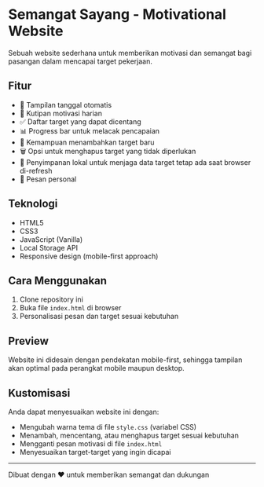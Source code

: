 # Semangat Sayang - Motivational Website

Sebuah website sederhana untuk memberikan motivasi dan semangat bagi pasangan dalam mencapai target pekerjaan.

## Fitur

- 📅 Tampilan tanggal otomatis
- 💬 Kutipan motivasi harian
- ✅ Daftar target yang dapat dicentang
- 📊 Progress bar untuk melacak pencapaian
- 📝 Kemampuan menambahkan target baru
- 🗑️ Opsi untuk menghapus target yang tidak diperlukan
- 💾 Penyimpanan lokal untuk menjaga data target tetap ada saat browser di-refresh
- 💌 Pesan personal

## Teknologi

- HTML5
- CSS3
- JavaScript (Vanilla)
- Local Storage API
- Responsive design (mobile-first approach)

## Cara Menggunakan

1. Clone repository ini
2. Buka file `index.html` di browser
3. Personalisasi pesan dan target sesuai kebutuhan

## Preview

Website ini didesain dengan pendekatan mobile-first, sehingga tampilan akan optimal pada perangkat mobile maupun desktop.

## Kustomisasi

Anda dapat menyesuaikan website ini dengan:
- Mengubah warna tema di file `style.css` (variabel CSS)
- Menambah, mencentang, atau menghapus target sesuai kebutuhan
- Mengganti pesan motivasi di file `index.html`
- Menyesuaikan target-target yang ingin dicapai

---

Dibuat dengan ❤️ untuk memberikan semangat dan dukungan
